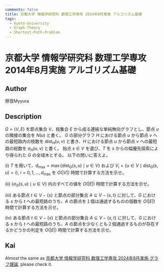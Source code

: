 ```yaml
---
comments: false
title: 京都大学 情報学研究科 数理工学専攻 2014年8月実施 アルゴリズム基礎
tags:
  - Kyoto-University
  - Graph-Theory
  - Shortest-Path-Problem
---
```

# 京都大学 情報学研究科 数理工学専攻 2014年8月実施 アルゴリズム基礎

## **Author**
祭音Myyura

## **Description**
$G = (V, E)$ を節点集合 $V$、枝集合 $E$ から成る連結な単純無向グラフとし、節点 $u$ の隣接の集合を $N(u)$ と書く。
$G$ の部分グラフ $H$ における節点 $u$ から節点 $v$ への最短路内の枝数を $\text{dist}_H(u,v)$ と書き、$H$ における節点 $u$ から節点 $v$ への最短路の総数を $\sigma_H (u,v)$ と書く。
始点 $s \in V$ を選び、$T$ を $s$ からの幅優先探索により得られた $G$ の全域木とする。
以下の問いに答えよ。

(i) $T$ を用いて、$d_{\max} = \max \{\text{dist}_G(s,u) \mid u \in V\}$ および $V_i = \{u \in V \mid \text{dist}_G(s, u)=i\}$, $i=0,1,\ldots, d_{\max}$ を $O(|V|)$ 時間で計算する方法を示せ。

(ii) $\{\sigma_G(s, u) \mid u \in V\}$ 内のすべての値を $O(|E|)$ 時間で計算する方法を示せ。

(iii) ある節点 $t \in V - \{s\}$ と節点の部分集合 $A \subseteq V - \{s,t\}$ に対して、$G$ における $s$ から $t$ への最短路のうち、$A$ の節点を１個は通過するものの個数を $O(|E|)$ 時間で計算する方法を示せ。

(iv) ある節点 $t \in V - \{s\}$ と節点の部分集合 $A \subseteq V - \{s,t\}$ に対して、$G$ における $s$ から $t$ への最短路のうち、$A$ の節点を少なくとも２個通過するものが存在するかどうかの判定を $O(|E|)$ 時間で計算する方法を示せ。

## **Kai**
Almost the same as [京都大学 情報学研究科 数理工学専攻 2024年8月実施 グラフ理論](amp_202408_graph_theory.md), please check it.